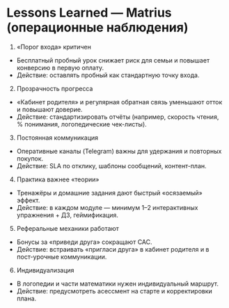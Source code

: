 # Lessons Learned — Matrius (операционные наблюдения)

1) «Порог входа» критичен
- Бесплатный пробный урок снижает риск для семьи и повышает конверсию в первую оплату.
- Действие: оставлять пробный как стандартную точку входа.

2) Прозрачность прогресса
- «Кабинет родителя» и регулярная обратная связь уменьшают отток и повышают доверие.
- Действие: стандартизировать отчёты (например, скорость чтения, % понимания, логопедические чек-листы).

3) Постоянная коммуникация
- Оперативные каналы (Telegram) важны для удержания и повторных покупок.
- Действие: SLA по отклику, шаблоны сообщений, контент-план.

4) Практика важнее «теории»
- Тренажёры и домашние задания дают быстрый «осязаемый» эффект.
- Действие: в каждом модуле — минимум 1–2 интерактивных упражнения + ДЗ, геймификация.

5) Реферальные механики работают
- Бонусы за «приведи друга» сокращают CAC.
- Действие: встраивать «пригласи друга» в кабинет родителя и в пост-урочные коммуникации.

6) Индивидуализация
- В логопедии и части математики нужен индивидуальный маршрут.
- Действие: предусмотреть асессмент на старте и корректировки плана.
